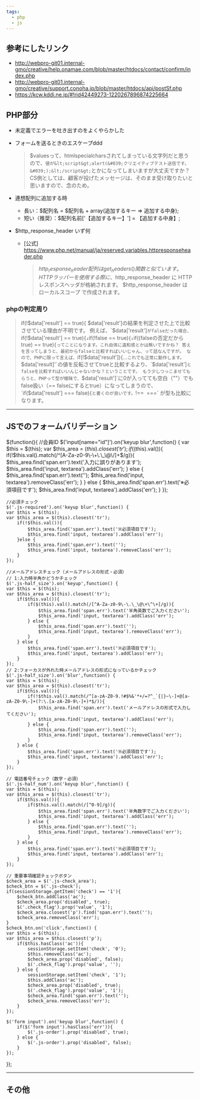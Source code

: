 ```yaml
---
tags:
  - php
  - js
---
```


## 参考にしたリンク
- http://webpro-git01.internal-gmo/creative/help.onamae.com/blob/master/htdocs/contact/confirm/index.php
- http://webpro-git01.internal-gmo/creative/support.conoha.jp/blob/master/htdocs/api/postSf.php
- https://kcw.kddi.ne.jp/#!rid42449273-1220267896874225664




## PHP部分
- 未定義でエラーを吐き出すのをよくやらかした

- フォームを送るときのエスケープddd
	> $valuesって、htmlspecialcharsされてしまっている文字列だと思うので、`値が&lt;script&gt;alert(&#039;クリエイティブテスト送信です。&#039;);&lt;/script&gt;`とかになってしまいますが大丈夫ですか？CS側としては、顧客が投げたメッセージは、そのまま受け取りたいと思いますので、念のため。

- 連想配列に追加する時
	- 長い：$配列名 = $配列名 + array(追加するキー => 追加する中身);
	- 短い（推奨）：$配列名前['【追加するキー】'] = 【追加する中身】;

- $http_response_header いず何
	- [公式] https://www.php.net/manual/ja/reserved.variables.httpresponseheader.php
		> $http_response_header 配列は get_headers() 関数と似ています。 HTTP ラッパー を使用する際に、$http_response_header に HTTP レスポンスヘッダが格納されます。 $http_response_header は ローカルスコープ で作成されます。

### phpの判定周り
> if(!$data['result'] == true){
> $data['result']の結果を判定させた上で比較させている理由が不明です。
> 例えば、`$data['result']`がfalseだった場合、
> `if(!$data['result'] == true){`
> ↓
> `if(!false == true){`
> ↓
> `if((falseの否定だからtrue) == true){`
> ってことになります。これ自体に違和感とかは無いですかね？ 答えを言ってしまうと、最初からfalseと比較すればいいじゃん、って話なんですが。
> なので、PHPに限って言えば、
> `if(!$data['result']){...`
> これでも正常に動作します。
> `$data['result]'`の値を反転させてtrueと比較するより、`$data['result']`とfalseを比較すればいいんじゃないかな？ということです。
> もう少しつっこませてもらうと、PHPって型が曖昧で、`$data['result']`に0が入ってても空白（""）でも false扱い（== falseにするとtrue）になってしまうので、
> `if($data['result'] === false){`
> と書くのが良いです。
> `!==`
> `===`
> が型も比較になります。

---

## JSでのフォームバリデーション
$(function(){
	//会員ID
	$('input[name="id"]').on('keyup blur',function() {
	var $this = $(this);
	var $this_area = $(this).closest('tr');
		if($(this).val()){
			if(!$this.val().match(/^[A-Za-z0-9\-\+\.\_\@\/]+$/g)){
				$this_area.find('span.err').text('入力に誤りがあります');
				$this_area.find('input, textarea').addClass('err');
			} else {
				$this_area.find('span.err').text('');
				$this_area.find('input, textarea').removeClass('err');
			}
		} else {
			$this_area.find('span.err').text('※必須項目です');
			$this_area.find('input, textarea').addClass('err');
		}
	});

	//必須チェック
	$('.js-required').on('keyup blur',function() {
	var $this = $(this);
	var $this_area = $(this).closest('tr');
		if(!$this.val()){
			$this_area.find('span.err').text('※必須項目です');
			$this_area.find('input, textarea').addClass('err');
		}else {
			$this_area.find('span.err').text('');
			$this_area.find('input, textarea').removeClass('err');
		}
	});

	//メールアドレスチェック（メールアドレスの形式・必須）
	// 1:入力時半角かどうかチェック
	$('.js-half_size').on('keyup',function() {
	var $this = $(this);
	var $this_area = $(this).closest('tr');
		if($this.val()){
			if($(this).val().match(/[^A-Za-z0-9\-\.\_\@\+\^\+]/g)){
				$this_area.find('span.err').text('半角英数でご入力ください');
				$this_area.find('input, textarea').addClass('err');
			} else {
				$this_area.find('span.err').text('');
				$this_area.find('input, textarea').removeClass('err');
			}
		} else {
			$this_area.find('span.err').text('※必須項目です');
			$this_area.find('input, textarea').addClass('err');
		}
	});
	// 2:フォーカスが外れた時メールアドレスの形式になっているかチェック
	$('.js-half_size').on('blur',function() {
	var $this = $(this);
	var $this_area = $(this).closest('tr');
		if($this.val()){
			if(!$this.val().match(/^[a-zA-Z0-9.!#$%&'*+/=?^_`{|}~\-]+@[a-zA-Z0-9\-]+(?:\.[a-zA-Z0-9\-]+)*$/)){
				$this_area.find('span.err').text('メールアドレスの形式で入力してください');
				$this_area.find('input, textarea').addClass('err');
			} else {
				$this_area.find('span.err').text('');
				$this_area.find('input, textarea').removeClass('err');
			}
		} else {
			$this_area.find('span.err').text('※必須項目です');
			$this_area.find('input, textarea').addClass('err');
		}
	});

	// 電話番号チェック（数字・必須）
	$('.js-half_num').on('keyup blur',function() {
	var $this = $(this);
	var $this_area = $(this).closest('tr');
		if($this.val()){
			if($this.val().match(/[^0-9]/g)){
				$this_area.find('span.err').text('半角数字でご入力ください');
				$this_area.find('input, textarea').addClass('err');
			} else {
				$this_area.find('span.err').text('');
				$this_area.find('input, textarea').removeClass('err');
			}
		} else {
			$this_area.find('span.err').text('※必須項目です');
			$this_area.find('input, textarea').addClass('err');
		}
	});

	// 重要事項確認チェックボタン
	$check_area = $('.js-check_area');
	$check_btn = $('.js-check');
	if(sessionStorage.getItem('check') == '1'){
		$check_btn.addClass('ac');
		$check_area.prop('disabled', true);
		$('.check_flag').prop('value', '1');
		$check_area.closest('p').find('span.err').text('');
		$check_area.removeClass('err');
	}
	$check_btn.on('click',function() {
	var $this = $(this);
	var $this_area = $this.closest('p');
		if($this.hasClass('ac')){
			sessionStorage.setItem('check', '0');
			$this.removeClass('ac');
			$check_area.prop('disabled', false);
			$('.check_flag').prop('value', '');
		} else {
			sessionStorage.setItem('check', '1');
			$this.addClass('ac');
			$check_area.prop('disabled', true);
			$('.check_flag').prop('value', '1');
			$check_area.find('span.err').text('');
			$check_area.removeClass('err');
		}
	});

	$('form input').on('keyup blur',function() {
		if($('form input').hasClass('err')){
			$('.js-order').prop('disabled', true);
		} else {
			$('.js-order').prop('disabled', false);
		}
	});
});

---

## その他